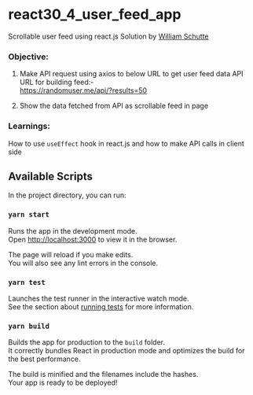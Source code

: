 # react30_4_user_feed_app
Scrollable user feed using react.js
Solution by [William Schutte](https://github.com/William-Schutte)

### Objective:
1. Make API request using axios to below URL to get user feed data 
API URL for building feed:-   
https://randomuser.me/api/?results=50

2. Show the data fetched from API as scrollable feed in page

### Learnings:
How to use `useEffect` hook in react.js and how to make API calls in client side

## Available Scripts

In the project directory, you can run:

### `yarn start`

Runs the app in the development mode.<br />
Open [http://localhost:3000](http://localhost:3000) to view it in the browser.

The page will reload if you make edits.<br />
You will also see any lint errors in the console.

### `yarn test`

Launches the test runner in the interactive watch mode.<br />
See the section about [running tests](https://facebook.github.io/create-react-app/docs/running-tests) for more information.

### `yarn build`

Builds the app for production to the `build` folder.<br />
It correctly bundles React in production mode and optimizes the build for the best performance.

The build is minified and the filenames include the hashes.<br />
Your app is ready to be deployed!
